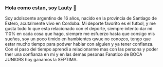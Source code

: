 ### Hola como estan, soy Lauty 👋

Soy adolscente argentino de 16 años, nacido en la provincia de Santiago de Estero, acutalmente vivo en Cordoba.
Mi deporte favorito es el futbol, y me gusta todo lo que esta relacionado con el deporte, siempre intento dar mi 110% en cada cosa que hago, siempre me esfuerzo hasta que consigo mis sueños, soy un poco timido en hambientes qwue no conozco, tengo que estar mucho tiempo para podwer hablar con alguien y ya tener confianza.
Con el paso del tiempo aprendi a relacionarme mas con las persona y poder tner una confianza en mi y en las demas pesonas
Fanatico de BOCA JUNIORS hoy ganamos la SEPTIMA. 
